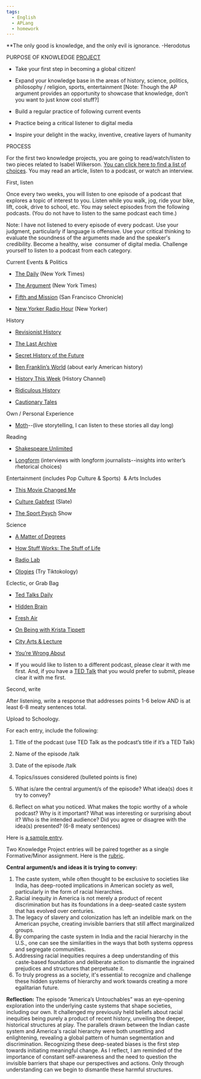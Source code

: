 ```yaml
---
tags:
  - English
  - APLang
  - homework
---
```

**The only good is knowledge, and the only evil is ignorance. -Herodotus

  

PURPOSE OF KNOWLEDGE [PROJECT](https://www.globalcitizen.org/en/content/what-is-a-global-citizen/)

  

- Take your first step in becoming a global citizen!
    
- Expand your knowledge base in the areas of history, science, politics, philosophy / religion, sports, entertainment [Note: Though the AP argument provides an opportunity to showcase that knowledge, don’t you want to just know cool stuff?]
    
- Build a regular practice of following current events
    
- Practice being a critical listener to digital media
    
- Inspire your delight in the wacky, inventive, creative layers of humanity
    

  

PROCESS

  

For the first two knowledge projects, you are going to read/watch/listen to two pieces related to Isabel Wilkerson. [You can click here to find a list of choices](https://docs.google.com/document/d/1ugVr1IWa13pX8ZKHLXLqng3V298kTkKFYehTV0muXTk/edit?usp=sharinghttps://docs.google.com/document/d/1ugVr1IWa13pX8ZKHLXLqng3V298kTkKFYehTV0muXTk/edit?usp=sharing). You may read an article, listen to a podcast, or watch an interview.

  

First, listen

Once every two weeks, you will listen to one episode of a podcast that explores a topic of interest to you. Listen while you walk, jog, ride your bike, lift, cook, drive to school, etc. You may select episodes from the following podcasts. (You do not have to listen to the same podcast each time.) 

  

Note: I have not listened to every episode of every podcast. Use your judgment, particularly if language is offensive. Use your critical thinking to evaluate the soundness of the arguments made and the speaker's credibility. Become a healthy, wise  consumer of digital media. Challenge yourself to listen to a podcast from each category.

  

Current Events & Politics 

- [The Daily](https://www.nytimes.com/column/the-daily) (New York Times)
    
- [The Argument](https://podcasts.apple.com/us/podcast/the-argument/id1438024613) (New York Times)
    
- [Fifth and Mission](https://www.sfchronicle.com/projects/podcasts/fifth-and-mission/) (San Francisco Chronicle)
    
- [New Yorker Radio Hour](https://www.newyorker.com/podcast/the-new-yorker-radio-hour) (New Yorker)
    

  

History

- [Revisionist History](http://revisionisthistory.com/seasons?selected=season-1)
    
- [The Last Archive](https://www.thelastarchive.com/) 
    
- [Secret History of the Future](https://slate.com/podcasts/the-secret-history-of-the-future)
    
- [Ben Franklin’s World](https://benfranklinsworld.com/) (about early American history)
    
- [History This Week](https://www.history.com/history-this-week) (History Channel)
    
- [Ridiculous History](https://podcasts.apple.com/us/podcast/ridiculous-history/id1299826850)
    
- [Cautionary Tales](https://podcasts.apple.com/us/podcast/cautionary-tales-with-tim-harford/id1484511465)
    

  

Own / Personal Experience 

- [Moth](https://themoth.org/radio-extras)--(live storytelling, I can listen to these stories all day long)
    

  

Reading

- [Shakespeare Unlimited](https://www.folger.edu/podcasts-and-recordings#ShakespeareUnlimited)
    
- [Longform](https://longform.org/podcast) (interviews with longform journalists--insights into writer’s rhetorical choices)
    

  

Entertainment (includes Pop Culture & Sports)  & Arts Includes 

- [This Movie Changed Me](https://onbeing.org/series/this-movie-changed-me/) 
    
- [Culture Gabfest](https://slate.com/podcasts/culture-gabfest/2021/12/west-side-story-and-just-like-that) (Slate)
    
- [The Sport Psych](https://thesportpsychshow.libsyn.com/) Show
    

  

Science 

- [A Matter of Degrees](https://www.degreespod.com/)
    
- [How Stuff Works: The Stuff of Life](https://podcasts.apple.com/us/podcast/the-stuff-of-life/id1051978091)
    
- [Radio Lab](https://www.wnycstudios.org/podcasts/radiolab/projects/podcasts)
    
- [Ologies](https://www.alieward.com/ologies) (Try Tiktokology)
    

  

Eclectic, or Grab Bag

- [Ted Talks Daily](https://www.ted.com/about/programs-initiatives/ted-talks/ted-talks-daily)
    
- [Hidden Brain](https://www.npr.org/series/423302056/hidden-brain)
    
- [Fresh Air](https://www.npr.org/programs/fresh-air/)
    
- [On Being with Krista Tippett](https://onbeing.org/series/podcast/)
    
- [City Arts & Lecture](https://www.cityarts.net/audio/)
    
- [You’re Wrong About](https://podcasts.apple.com/us/podcast/youre-wrong-about/id1380008439)
    

  

- If you would like to listen to a different podcast, please clear it with me first. And, if you have a [TED Talk](https://www.ted.com/playlists/324/the_official_ted_talk_guide_pl) that you would prefer to submit, please clear it with me first.
    

  
  

Second, write

After listening, write a response that addresses points 1-6 below AND is at least 6-8 meaty sentences total.

  

Upload to Schoology. 

  

For each entry, include the following:

1. Title of the podcast (use TED Talk as the podcast’s title if it’s a TED Talk)
    
2. Name of the episode /talk
    
3. Date of the episode /talk
    
4. Topics/issues considered (bulleted points is fine)
    
5. What is/are the central argument/s of the episode? What idea(s) does it try to convey? 
    
6. Reflect on what you noticed. What makes the topic worthy of a whole podcast? Why is it important? What was interesting or surprising about it? Who is the intended audience? Did you agree or disagree with the idea(s) presented? (6-8 meaty sentences)
    

  

Here is [a sample entry](https://drive.google.com/file/d/1MdlWMB8wDBkKuIdswl_78b2QntWFPDz2/view?usp=sharing). 

  

Two Knowledge Project entries will be paired together as a single Formative/Minor assignment. Here is the [rubric](https://docs.google.com/document/d/14Ls0Dg1W4di6_t8DYAJ7_s4J4AmsEgzc03QlpSvWV6w/edit?usp=sharing).


**Central argument/s and ideas it is trying to convey:**

1. The caste system, while often thought to be exclusive to societies like India, has deep-rooted implications in American society as well, particularly in the form of racial hierarchies.
2. Racial inequity in America is not merely a product of recent discrimination but has its foundations in a deep-seated caste system that has evolved over centuries.
3. The legacy of slavery and colonization has left an indelible mark on the American psyche, creating invisible barriers that still affect marginalized groups.
4. By comparing the caste system in India and the racial hierarchy in the U.S., one can see the similarities in the ways that both systems oppress and segregate communities.
5. Addressing racial inequities requires a deep understanding of this caste-based foundation and deliberate action to dismantle the ingrained prejudices and structures that perpetuate it.
6. To truly progress as a society, it's essential to recognize and challenge these hidden systems of hierarchy and work towards creating a more egalitarian future.

**Reflection:** The episode “America’s Untouchables” was an eye-opening exploration into the underlying caste systems that shape societies, including our own. It challenged my previously held beliefs about racial inequities being purely a product of recent history, unveiling the deeper, historical structures at play. The parallels drawn between the Indian caste system and America's racial hierarchy were both unsettling and enlightening, revealing a global pattern of human segmentation and discrimination. Recognizing these deep-seated biases is the first step towards initiating meaningful change. As I reflect, I am reminded of the importance of constant self-awareness and the need to question the invisible barriers that shape our perspectives and actions. Only through understanding can we begin to dismantle these harmful structures.